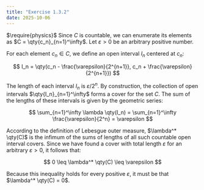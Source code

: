 ```yaml
---
title: "Exercise 1.3.2"
date: 2025-10-06
---
```

$\require{physics}$
Since $C$ is countable, we can enumerate its elements as $C = \qty{c_n}_{n=1}^\infty$. 
Let $\varepsilon > 0$ be an arbitrary positive number. 

For each element $c_n \in C$, we define an open interval $I_n$ centered at $c_n$:

$$
  I_n = \qty(c_n - \frac{\varepsilon}{2^{n+1}}, c_n + \frac{\varepsilon}{2^{n+1}})
$$

The length of each interval $I_n$ is $\varepsilon / 2^n$. 
By construction, the collection of open intervals $\qty{I_n}_{n=1}^\infty$ forms a cover for the set $C$. 
The sum of the lengths of these intervals is given by the geometric series:

$$
  \sum_{n=1}^\infty \lambda \qty(I_n) = \sum_{n=1}^\infty \frac{\varepsilon}{2^n} = \varepsilon
$$
 
According to the definition of Lebesgue outer measure, $\lambda^* \qty(C)$ is the infimum of the sums of lengths of all such countable open interval covers. 
Since we have found a cover with total length $\varepsilon$ for an arbitrary $\varepsilon > 0$, it follows that:

$$
  0 \leq \lambda^* \qty(C) \leq \varepsilon
$$

Because this inequality holds for every positive $\varepsilon$, it must be that $\lambda^* \qty(C) = 0$. 
